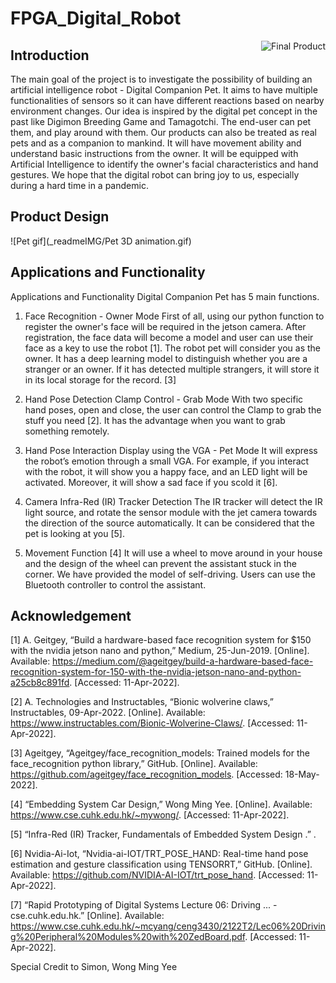 # FPGA_Digital_Robot

<image align="right" src="_readmeIMG/Capture.JPG" alt="Final Product">

## Introduction
The main goal of the project is to investigate the possibility of building an artificial intelligence robot - Digital Companion Pet. It aims to have multiple functionalities of sensors so it can have different reactions based on nearby environment changes. Our idea is inspired by the digital pet concept in the past like Digimon Breeding Game and Tamagotchi. The end-user can pet them, and play around with them. Our products can also be treated as real pets and as a companion to mankind. It will have movement ability and understand basic instructions from the owner. It will be equipped with Artificial Intelligence to identify the owner's facial characteristics and hand gestures. We hope that the digital robot can bring joy to us, especially during a hard time in a pandemic.

## Product Design
![Pet gif](_readmeIMG/Pet 3D animation.gif)
 
## Applications and Functionality
Applications and Functionality
Digital Companion Pet has 5 main functions.
 
1. 	Face Recognition - Owner Mode
First of all, using our python function to register the owner's face will be required in the jetson camera. After registration, the face data will become a model and user can use their face as a key to use the robot [1]. The robot pet will consider you as the owner. It has a deep learning model to distinguish whether you are a stranger or an owner. If it has detected multiple strangers, it will store it in its local storage for the record. [3]
 
2. 	Hand Pose Detection Clamp Control - Grab Mode
With two specific hand poses, open and close, the user can control the Clamp to grab the stuff you need [2]. It has the advantage when you want to grab something remotely.
 
3. 	Hand Pose Interaction Display using the VGA - Pet Mode
It will express the robot’s emotion through a small VGA. For example, if you interact with the robot, it will show you a happy face, and an LED light will be activated. Moreover, it will show a sad face if you scold it [6].
 
4. 	Camera Infra-Red (IR) Tracker Detection
The IR tracker will detect the IR light source, and rotate the sensor module with the jet camera towards the direction of the source automatically. It can be considered that the pet is looking at you [5].
           
5. 	Movement Function [4]
It will use a wheel to move around in your house and the design of the wheel can prevent the assistant stuck in the corner. We have provided the model of self-driving. Users can use the Bluetooth controller to control the assistant.


## Acknowledgement
[1] A. Geitgey, “Build a hardware-based face recognition system for $150 with the nvidia jetson nano and python,” Medium, 25-Jun-2019. [Online]. Available: https://medium.com/@ageitgey/build-a-hardware-based-face-recognition-system-for-150-with-the-nvidia-jetson-nano-and-python-a25cb8c891fd. [Accessed: 11-Apr-2022].

[2] A. Technologies and Instructables, “Bionic wolverine claws,” Instructables, 09-Apr-2022. [Online]. Available: https://www.instructables.com/Bionic-Wolverine-Claws/. [Accessed: 11-Apr-2022].

[3] Ageitgey, “Ageitgey/face_recognition_models: Trained models for the face_recognition python library,” GitHub. [Online]. Available: https://github.com/ageitgey/face_recognition_models. [Accessed: 18-May-2022]. 

[4] “Embedding System Car Design,” Wong Ming Yee. [Online]. Available: https://www.cse.cuhk.edu.hk/~mywong/. [Accessed: 11-Apr-2022].

[5] “Infra-Red (IR) Tracker, Fundamentals of Embedded System Design .” . 

[6] Nvidia-Ai-Iot, “Nvidia-ai-IOT/TRT_POSE_HAND: Real-time hand pose estimation and gesture classification using TENSORRT,” GitHub. [Online]. Available: https://github.com/NVIDIA-AI-IOT/trt_pose_hand. [Accessed: 11-Apr-2022].

[7] “Rapid Prototyping of Digital Systems Lecture 06: Driving ... - cse.cuhk.edu.hk.” [Online]. Available: https://www.cse.cuhk.edu.hk/~mcyang/ceng3430/2122T2/Lec06%20Driving%20Peripheral%20Modules%20with%20ZedBoard.pdf. [Accessed: 11-Apr-2022].

Special Credit to Simon, Wong Ming Yee
